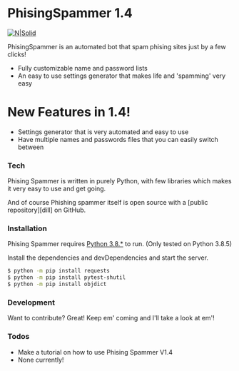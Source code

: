 # PhisingSpammer 1.4

[![N|Solid](https://i.imgur.com/E5ltGFC.png)](https://nodesource.com/products/nsolid)


PhisingSpammer is an automated bot that spam phising sites just by a few clicks!

  - Fully customizable name and password lists
  - An easy to use settings generator that makes life and 'spamming' very easy

# New Features in 1.4!

  - Settings generator that is very automated and easy to use
  - Have multiple names and passwords files that you can easily switch between

### Tech

Phising Spammer is written in purely Python, with few libraries which makes it very easy to use and get going.

And of course Phishing spammer itself is open source with a [public repository][dill]
 on GitHub.

### Installation

Phising Spammer requires [Python 3.8.*](https://www.python.org/) to run.
(Only tested on Python 3.8.5)

Install the dependencies and devDependencies and start the server.

```sh
$ python -m pip install requests
$ python -m pip install pytest-shutil
$ python -m pip install objdict
```


### Development

Want to contribute? Great!
Keep em' coming and I'll take a look at em'!

### Todos

 - Make a tutorial on how to use Phising Spammer V1.4
 - None currently!
